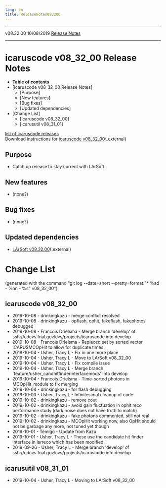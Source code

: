 ```yaml
---
lang: en
title: ReleaseNotes083200
---
```


  ----------- ------------ -- -- ------------------------------------------------------
  v08.32.00   10/08/2019         [Release Notes](ReleaseNotes083200.html)
  ----------- ------------ -- -- ------------------------------------------------------



icaruscode v08\_32\_00 Release Notes
==========================================================================================

-   **Table of contents**
-   [icaruscode v08\_32\_00 Release
    Notes]
    -   [Purpose]
    -   [New features]
    -   [Bug fixes]
    -   [Updated dependencies]
-   [Change List]
    -   [icaruscode v08\_32\_00]
    -   [icarusutil v08\_31\_01]

[list of icaruscode
releases](List_of_ICARUS_code_releases.html)\
Download instructions for [icaruscode
v08\_32\_00](http://scisoft.fnal.gov/scisoft/bundles/sbnd/v08_19_01/icaruscode-v08_32_00.html){.external}



Purpose
----------------------------------

-   Catch up release to stay current with LArSoft



New features
--------------------------------------------

-   (none?)



Bug fixes
--------------------------------------

-   (none?)



Updated dependencies
------------------------------------------------------------

-   [LArSoft
    v08.32.00](https://cdcvs.fnal.gov/redmine/projects/larsoft/wiki/ReleaseNotes083200){.external}



Change List
==========================================

(generated with the command \"git log \--date=short
\--pretty=format:\"\* %ad - %an - %s\" v08\_32\_00\")



icaruscode v08\_32\_00
--------------------------------------------------------------

-   2019-10-08 - drinkingkazu - merge conflict resolved
-   2019-10-08 - drinkingkazu - opflash, ophit, fakeflash, fakephotos
    debugged
-   2019-10-08 - Francois Drielsma - Merge branch \'develop\' of
    ssh://cdcvs.fnal.gov/cvs/projects/icaruscode into develop
-   2019-10-08 - Francois Drielsma - Replaced set by sorted vector
    ICARUSMCOpHit to allow for duplicate times
-   2019-10-04 - Usher, Tracy L - Fix in one more place
-   2019-10-04 - Usher, Tracy L - Move to LArSoft v08\_32\_00
-   2019-10-04 - Usher, Tracy L - Fix compile issue
-   2019-10-04 - Usher, Tracy L - Merge branch
    \'feature/usher\_candhitfinderinterfacemods\' into develop
-   2019-10-04 - Francois Drielsma - Time-sorted photons in
    MCOpHit\_module to fix merging
-   2019-10-04 - drinkingkazu - for flash debugging
-   2019-10-03 - Usher, Tracy L - Infinitesimal cleanup of code
-   2019-10-02 - drinkingkazu - remove cout
-   2019-10-02 - drinkingkazu - avoid gain fluctuation in ophit reco
    performance study (dark noise does not have truth to match)
-   2019-10-02 - drinkingkazu - fake photons commented, still not real
-   2019-10-02 - drinkingkazu - MCOpHit working now, also OpHit should
    not be garbage any more, not tuned yet though
-   2019-10-01 - Temigo - Update from Kazu
-   2019-10-01 - Usher, Tracy L - These use the candidate hit finder
    interface in larreco which has been modified.
-   2019-09-26 - Usher, Tracy L - Merge branch \'develop\' of
    ssh://cdcvs.fnal.gov/cvs/projects/icaruscode into develop



icarusutil v08\_31\_01
--------------------------------------------------------------

-   2019-10-04 - Usher, Tracy L - Moving to LArSoft v08\_32\_00
